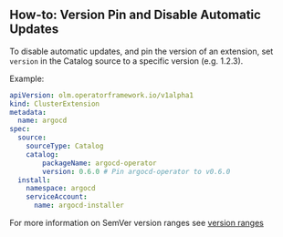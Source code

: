 ## How-to: Version Pin and Disable Automatic Updates

To disable automatic updates, and pin the version of an extension, set `version` in the Catalog source to a specific version (e.g. 1.2.3).

Example:

```yaml
apiVersion: olm.operatorframework.io/v1alpha1
kind: ClusterExtension
metadata:
  name: argocd
spec:
  source:
    sourceType: Catalog
    catalog:
        packageName: argocd-operator
        version: 0.6.0 # Pin argocd-operator to v0.6.0
  install:
    namespace: argocd
    serviceAccount:
      name: argocd-installer
```

For more information on SemVer version ranges see [version ranges](../../refs/version-ranges.md)
